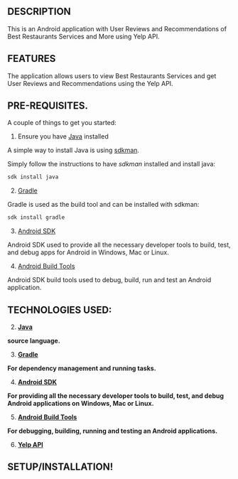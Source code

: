 ## DESCRIPTION

This is an Android application with User Reviews and Recommendations of Best Restaurants Services and More using Yelp API.

## FEATURES

The application allows users to view Best Restaurants Services and get User Reviews and Recommendations using the Yelp API.

## PRE-REQUISITES.

A couple of things to get you started:

1. Ensure you have [Java](https://java.com/en/download/) installed

A simple way to install Java is using [sdkman](https://sdkman.io/).

Simply follow the instructions to have _sdkman_ installed and install java:

```bash
sdk install java
```

2. [Gradle](https://gradle.org/)

Gradle is used as the build tool and can be installed with sdkman:

```bash
sdk install gradle
```

3. [Android SDK](https://developer.android.com/studio/)

Android SDK used to provide all the necessary developer tools to build, test, and debug apps for Android in Windows, Mac or Linux.

4. [Android Build Tools](https://developer.android.com/studio/releases/build-tools)

Android SDK build tools used to debug, build, run and test an Android application.


## TECHNOLOGIES USED:

2. **[Java](https://java.com/en/download/)**

**source language.**


3. **[Gradle](https://gradle.org/)**

**For dependency management and running tasks.**


4. **[Android SDK](https://developer.android.com/studio/)**

**For providing all the necessary developer tools to build, test, and debug Android applications on Windows, Mac or Linux.**


5. **[Android Build Tools](https://developer.android.com/studio/releases/build-tools)**

**For debugging, building, running and testing an Android applications.**

6. **[Yelp API](https://www.yelp.com/developers)**

## **SETUP/INSTALLATION!**